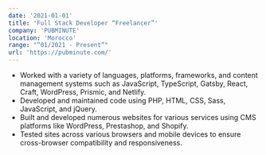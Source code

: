 ```yaml
---
date: '2021-01-01'
title: 'Full Stack Developer “Freelancer”'
company: 'PUBMINUTE'
location: 'Morocco'
range: "“01/2021 - Present”"
url: 'https://pubminute.com/'
---
```


- Worked with a variety of languages, platforms, frameworks, and content management systems such as JavaScript, TypeScript, Gatsby, React, Craft, WordPress, Prismic, and Netlify.
- Developed and maintained code using PHP, HTML, CSS, Sass, JavaScript, and jQuery.
- Built and developed numerous websites for various services using CMS platforms like WordPress, Prestashop, and Shopify.
- Tested sites across various browsers and mobile devices to ensure cross-browser compatibility and responsiveness.
